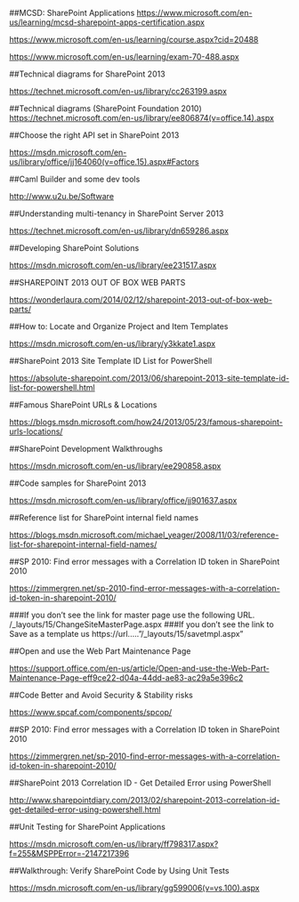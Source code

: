 ##MCSD: SharePoint Applications
https://www.microsoft.com/en-us/learning/mcsd-sharepoint-apps-certification.aspx

https://www.microsoft.com/en-us/learning/course.aspx?cid=20488

https://www.microsoft.com/en-us/learning/exam-70-488.aspx

##Technical diagrams for SharePoint 2013

https://technet.microsoft.com/en-us/library/cc263199.aspx

##Technical diagrams (SharePoint Foundation 2010)
https://technet.microsoft.com/en-us/library/ee806874(v=office.14).aspx


##Choose the right API set in SharePoint 2013

https://msdn.microsoft.com/en-us/library/office/jj164060(v=office.15).aspx#Factors

 ##Caml Builder and some dev tools

 http://www.u2u.be/Software

 
##Understanding multi-tenancy in SharePoint Server 2013

https://technet.microsoft.com/en-us/library/dn659286.aspx

##Developing SharePoint Solutions

https://msdn.microsoft.com/en-us/library/ee231517.aspx

##SHAREPOINT 2013 OUT OF BOX WEB PARTS

https://wonderlaura.com/2014/02/12/sharepoint-2013-out-of-box-web-parts/

##How to: Locate and Organize Project and Item Templates

https://msdn.microsoft.com/en-us/library/y3kkate1.aspx


##SharePoint 2013 Site Template ID List for PowerShell

https://absolute-sharepoint.com/2013/06/sharepoint-2013-site-template-id-list-for-powershell.html


##Famous SharePoint URLs & Locations

https://blogs.msdn.microsoft.com/how24/2013/05/23/famous-sharepoint-urls-locations/

##SharePoint Development Walkthroughs

https://msdn.microsoft.com/en-us/library/ee290858.aspx

##Code samples for SharePoint 2013

https://msdn.microsoft.com/en-us/library/office/jj901637.aspx


##Reference list for SharePoint internal field names

https://blogs.msdn.microsoft.com/michael_yeager/2008/11/03/reference-list-for-sharepoint-internal-field-names/

##SP 2010: Find error messages with a Correlation ID token in SharePoint 2010

https://zimmergren.net/sp-2010-find-error-messages-with-a-correlation-id-token-in-sharepoint-2010/

###If you don’t see the link for master page use the following URL. /_layouts/15/ChangeSiteMasterPage.aspx
###If you don’t see the link to Save as a template us https://url.....”/_layouts/15/savetmpl.aspx”

##Open and use the Web Part Maintenance Page

https://support.office.com/en-us/article/Open-and-use-the-Web-Part-Maintenance-Page-eff9ce22-d04a-44dd-ae83-ac29a5e396c2


##Code Better and Avoid Security & Stability risks

https://www.spcaf.com/components/spcop/

##SP 2010: Find error messages with a Correlation ID token in SharePoint 2010

https://zimmergren.net/sp-2010-find-error-messages-with-a-correlation-id-token-in-sharepoint-2010/

##SharePoint 2013 Correlation ID - Get Detailed Error using PowerShell

http://www.sharepointdiary.com/2013/02/sharepoint-2013-correlation-id-get-detailed-error-using-powershell.html

##Unit Testing for SharePoint Applications

https://msdn.microsoft.com/en-us/library/ff798317.aspx?f=255&MSPPError=-2147217396

##Walkthrough: Verify SharePoint Code by Using Unit Tests

https://msdn.microsoft.com/en-us/library/gg599006(v=vs.100).aspx
